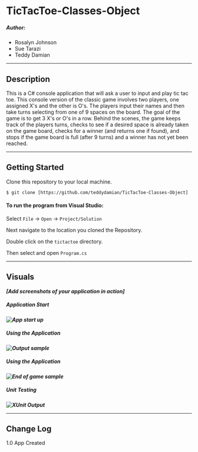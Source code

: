 # TicTacToe-Classes-Object
##### Author:
- Rosalyn Johnson
- Sue Tarazi
- Teddy Damian

------------------------------

## Description
This is a C# console application that will ask a user to input and play tic tac toe. This console version of the classic game involves two players, one assigned X's and the other is O's. The players input their names and then take turns selecting from one of 9 spaces on the board. The goal of the game is to get 3 X's or O's in a row. Behind the scenes, the game keeps track of the players turns, checks to see if a desired space is already taken on the game board, checks for a winner (and returns one if found), and stops if the game board is full (after 9 turns) and a winner has not yet been reached. 

------------------------------

## Getting Started
Clone this repository to your local machine.
```
$ git clone [https://github.com/teddydamian/TicTacToe-Classes-Object]
```
#### To run the program from Visual Studio:
Select ```File``` -> ```Open``` -> ```Project/Solution```

Next navigate to the location you cloned the Repository.

Double click on the ```tictactoe``` directory.

Then select and open ```Program.cs```

------------------------------

## Visuals
***[Add screenshots of your application in action]***

##### Application Start
***![App start up](https://i.imgur.com/YXJz1J9.png)***
##### Using the Application
***![Output sample](https://i.imgur.com/UJlEKUk.png)***
##### Using the Application
***![End of game sample](https://i.imgur.com/KjPo8nd.png)***
##### Unit Testing
***![XUnit Output](https://codefellows.slack.com/files/US353BYRJ/F010Y1ULNG7/unittesttictactoe.png)***

------------------------------

## Change Log
1.0 App Created
